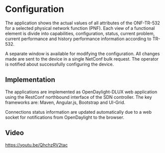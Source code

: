 # Configuration

The application shows the actual values of all attributes of the ONF-TR-532 for a selected physical network function (PNF). Each view of a functional element is divide into capabilities, configuration, status, current problem, current performance and history performance information according to TR-532.

A separate window is available for modifying the configuration. All changes made are sent to the device in a single NetConf bulk request. The operator is notified about successfully configuring the device.

## Implementation

The applications are implemented as OpenDaylight-DLUX web application using the RestConf northbound interface of the SDN controller. The key frameworks are: Maven, Angular.js, Bootstrap and UI-Grid.

Connections status information are updated automatically due to a web socket for notifications from OpenDaylight to the browser.

## Video

https://youtu.be/QhchzRV2tac